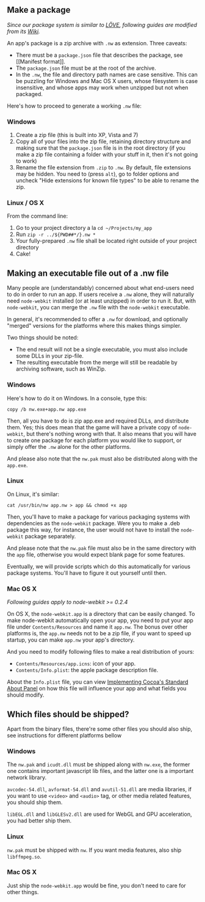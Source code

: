## Make a package

_Since our package system is similar to [LÖVE](https://love2d.org), following guides are modified from its [Wiki](https://love2d.org/wiki/Game_Distribution)._

An app's package is a zip archive with `.nw` as extension. Three caveats:

* There must be a `package.json` file that describes the package, see [[Manifest format]].
* The `package.json` file must be at the root of the archive. 
* In the `.nw`, the file and directory path names are case sensitive. This can be puzzling for Windows and Mac OS X users, whose filesystem is case insensitive, and whose apps may work when unzipped but not when packaged.

Here's how to proceed to generate a working `.nw` file:

### Windows 

1. Create a zip file (this is built into XP, Vista and 7) 
2. Copy all of your files into the zip file, retaining directory structure and making sure that the `package.json` file is in the root directory (if you make a zip file containing a folder with your stuff in it, then it's not going to work) 
3. Rename the file extension from `.zip` to `.nw`. By default, file extensions may be hidden. You need to (press `alt`), go to folder options and uncheck "Hide extensions for known file types" to be able to rename the zip. 

### Linux / OS X 

From the command line: 

1. Go to your project directory a la `cd ~/Projects/my_app`
2. Run `zip -r ../${PWD##*/}.nw *`
3. Your fully-prepared `.nw` file shall be located right outside of your project directory 
4. Cake!

## Making an executable file out of a .nw file 

Many people are (understandably) concerned about what end-users need to do in order to run an app. If users receive a `.nw` alone, they will naturally need `node-webkit` installed (or at least unzipped) in order to run it. But, with `node-webkit`, you can merge the `.nw` file with the `node-webkit` executable. 

In general, it's recommended to offer a `.nw` for download, and optionally "merged" versions for the platforms where this makes things simpler. 

Two things should be noted: 

* The end result will not be a single executable, you must also include some DLLs in your zip-file. 
* The resulting executable from the merge will still be readable by archiving software, such as WinZip.

### Windows 

Here's how to do it on Windows. In a console, type this: 

    copy /b nw.exe+app.nw app.exe 

Then, all you have to do is zip app.exe and required DLLs, and distribute them. Yes; this does mean that the game will have a private copy of `node-webkit`, but there's nothing wrong with that. It also means that you will have to create one package for each platform you would like to support, or simply offer the `.nw` alone for the other platforms. 

And please also note that the `nw.pak` must also be distributed along with the `app.exe`.

### Linux 

On Linux, it's similar: 

    cat /usr/bin/nw app.nw > app && chmod +x app 

Then, you'll have to make a package for various packaging systems with dependencies as the `node-webkit` package. Were you to make a .deb package this way, for instance, the user would not have to install the `node-webkit` package separately. 

And please note that the `nw.pak` file must also be in the same directory with the `app` file, otherwise you would expect blank page for some features.

Eventually, we will provide scripts which do this automatically for various package systems. You'll have to figure it out yourself until then. 

### Mac OS X 

_Following guides apply to node-webkit >= 0.2.4_

On OS X, the `node-webkit.app` is a directory that can be easily changed. To make node-webkit automatically open your app, you need to put your app file under `Contents/Resources` and name it `app.nw`. The bonus over other platforms is, the `app.nw` needs not to be a zip file, if you want to speed up startup, you can make `app.nw` your app's directory.

And you need to modify following files to make a real distribution of yours:

* `Contents/Resources/app.icns`: icon of your app.
* `Contents/Info.plist`: the apple package description file.

About the `Info.plist` file, you can view [Implementing Cocoa's Standard About Panel](http://cocoadevcentral.com/articles/000071.php) on how this file will influence your app and what fields you should modify.

## Which files should be shipped?

Apart from the binary files, there're some other files you should also ship, see instructions for different platforms bellow

### Windows

The `nw.pak` and `icudt.dll` must be shipped along with `nw.exe`, the former one contains important javascript lib files, and the latter one is a important network library.

`avcodec-54.dll`, `avformat-54.dll` and `avutil-51.dll` are media libraries, if you want to use `<video>` and `<audio>` tag, or other media related features, you should ship them.

`libEGL.dll` and `libGLESv2.dll` are used for WebGL and GPU acceleration, you had better ship them.

### Linux

`nw.pak` must be shipped with `nw`. If you want media features, also ship `libffmpeg.so`.

### Mac OS X

Just ship the `node-webkit.app` would be fine, you don't need to care for other things.